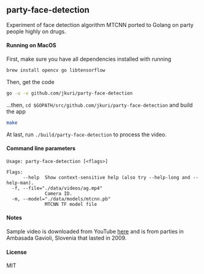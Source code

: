 ## party-face-detection

Experiment of face detection algorithm MTCNN ported to Golang on party people highly on drugs.

#### Running on MacOS

First, make sure you have all dependencies installed with running

```sh
brew install opencv go libtensorflow
```

Then, get the code

```sh
go -u -v github.com/jkuri/party-face-detection
```

...then, `cd $GOPATH/src/github.com/jkuri/party-face-detection` and build the app

```sh
make
```

At last, run `./build/party-face-detection` to process the video.

#### Command line parameters

```
Usage: party-face-detection [<flags>]

Flags:
      --help  Show context-sensitive help (also try --help-long and --help-man).
  -f, --file="./data/videos/ag.mp4"
              Camera ID.
  -m, --model="./data/models/mtcnn.pb"
              MTCNN TF model file
```

#### Notes

Sample video is downloaded from YouTube [here](https://www.youtube.com/watch?v=4qMtqK8eTdM)
and is from parties in Ambasada Gavioli, Slovenia that lasted in 2009.

#### License

MIT
